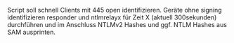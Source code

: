 Script soll schnell Clients mit 445 open identifizieren. 
Geräte ohne signing identifizieren
responder und ntlmrelayx für Zeit X (aktuell 300sekunden) durchführen und im Anschluss NTLMv2 Hashes und ggf. NTLM Hashes aus SAM ausprinten.
